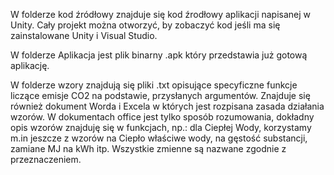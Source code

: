W folderze kod źródłowy znajduje się kod źrodłowy aplikacji napisanej w Unity.
Cały projekt można otworzyć, by zobaczyć kod jeśli ma się zainstalowane Unity i Visual Studio.

W folderze Aplikacja jest plik binarny .apk który przedstawia już gotową aplikację.

W folderze wzory znajdują się pliki .txt opisujące specyficzne funkcje liczące emisje CO2 na podstawie,
przysłanych argumentów. Znajduje się również dokument Worda i Excela w których jest rozpisana zasada działania wzorów.
W dokumentach office jest tylko sposób rozumowania, dokładny opis wzorów znajduję się w funkcjach,
np.: dla Ciepłej Wody, korzystamy m.in jeszcze z wzorów na Ciepło właściwe wody, na gęstość substancji, zamiane MJ na kWh itp.
Wszystkie zmienne są nazwane zgodnie z przeznaczeniem.
